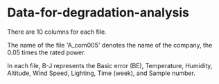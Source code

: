 # Data-for-degradation-analysis

There are 10 columns for each file.

The name of the file 'A_com005' denotes the name of the company, the 0.05 times the rated power.

In each file, B-J represents the Basic error (BE), Temperature, Humidity, Altitude, Wind Speed, Lighting, Time (week), and Sample number.

